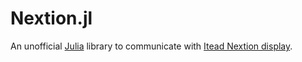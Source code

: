 # Nextion.jl

An unofficial [Julia](https://julialang.org/) library to communicate with [Itead Nextion display](https://nextion.itead.cc/).

